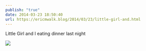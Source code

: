 ```yaml
---
publish: "true"
date: 2014-03-23 18:50:40
url: https://ericmwalk.blog/2014/03/23/little-girl-and.html
---
```


Little Girl and I eating dinner last night

![](https://ericmwalk.blog/uploads/2022/38ba3842b6.jpg)